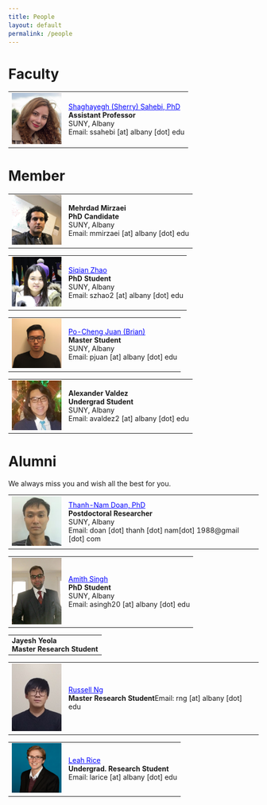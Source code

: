 ```yaml
---
title: People
layout: default
permalink: /people
---
```

       
# Faculty

<table>
<tr>
<td style="width: 100px;"><img href="http://www.cs.albany.edu/~sherry/" src="../images/team/sherry.png" alt="Shaghayegh (Sherry) Sahebi" /></td>
<td><a href="http://www.cs.albany.edu/~sherry/" style="color: rgb(0,0,256)">Shaghayegh (Sherry) Sahebi, PhD</a><br /><strong>Assistant Professor</strong><br />SUNY, Albany <br />Email: ssahebi [at] albany [dot] edu<br /></td>
</tr>
</table>

# Member

<table>
<tr>
<td style="width: 100px;"><img src="../images/team/mehrdad.jpg" alt="Mehrdad Mirzaei" /></td>
<td><strong>Mehrdad Mirzaei</strong><br /><strong>PhD Candidate
</strong><br />SUNY, Albany<br />Email: mmirzaei [at] albany [dot] edu <br /></td>
</tr>
</table>

<table>
<tr>
<td style="width: 100px;"><img src="../images/team/siqian_zhao.jpg" alt="Siqian Zhao" /></td>
<td><a href="https://www.albany.edu/~sz612866/" style="color: rgb(0,0,256)">Siqian Zhao</a><br /><strong>PhD Student</strong><br />SUNY, Albany <br />Email: szhao2 [at] albany [dot] edu<br /></td>
</tr>
</table>

<table>
<tr>
<td style="width: 100px;"><img src="../images/team/brian.JPG" alt="Po-Cheng Juan (Brian)" /></td>
<td><a href="https://www.albany.edu/~pj371468/" style="color: rgb(0,0,256)">Po-Cheng Juan (Brian)</a><br /><strong>Master Student</strong><br />SUNY, Albany <br />Email: pjuan [at] albany [dot] edu<br /></td>
</tr>
</table>

<table>
<tr>
<td style="width: 100px;"><img src="../images/team/alexander_valdez.png" alt="Alexander Valdez" /></td>
<td><strong>Alexander Valdez</strong><br /><strong>Undergrad Student</strong><br />SUNY, Albany <br />Email: avaldez2 [at] albany [dot] edu<br /></td>
</tr>
</table>


# Alumni
We always miss you and wish all the best for you.
<table>
<tr>
<td style="width: 100px;"><img src="../images/team/nam.png" alt="Thanh-Nam Doan" /></td>
<td><a href="http://tndoan.com/" style="color: rgb(0,0,256)">Thanh-Nam Doan, PhD</a><br /><strong>Postdoctoral Researcher
</strong><br />SUNY, Albany<br />Email: doan [dot] thanh [dot] nam[dot] 1988@gmail [dot] com <br /></td>
</tr>
</table>

<table>
<tr>
<td style="width: 100px;"><img src="../images/team/Amith.png" alt="Amith K Singh" /></td>
<td><a href="https://www.albany.edu/~as292518/" style="color: rgb(0,0,256)">Amith Singh</a><br /><strong>PhD Student</strong><br />SUNY, Albany <br />Email: asingh20 [at] albany [dot] edu<br /></td>
</tr>
</table>

<table>
<tr>
<td><strong>Jayesh Yeola</strong><br /><strong>Master Research Student</strong>
</tr>
</table>

<table>
<tr>
<td style="width: 100px;"><img src="../images/team/russell.jpg" alt="Russell Ng" /></td>
<td><a href="https://www.albany.edu/~rn533526/" style="color: rgb(0,0,256)">Russell Ng</a><br /><strong>Master Research Student</strong <br />Email: rng [at] albany [dot] edu<br /></td>
</tr>
</table>

<table>
<tr>
<td style="width: 100px;"><img src="../images/team/leah_rice.jpg" alt="Leah Rice" /></td>
<td><a href="https://www.albany.edu/~lr811453/" style="color: rgb(0,0,256)">Leah Rice</a><br /><strong>Undergrad. Research Student</strong><br />Email: larice [at] albany [dot] edu<br /></td>
</tr>
</table>
